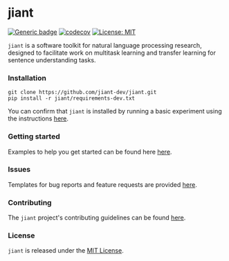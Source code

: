 # jiant
[![Generic badge](https://img.shields.io/badge/version-2.0.dev0-blue.svg)](https://shields.io/)
[![codecov](https://codecov.io/gh/jiant-dev/jiant/branch/master/graph/badge.svg)](https://codecov.io/gh/jiant-dev/jiant)
[![License: MIT](https://img.shields.io/badge/License-MIT-green.svg)](https://opensource.org/licenses/MIT)

`jiant` is a software toolkit for natural language processing research, designed to facilitate work on multitask learning and transfer learning for sentence understanding tasks. 

### Installation
```
git clone https://github.com/jiant-dev/jiant.git
pip install -r jiant/requirements-dev.txt
```
You can  confirm that `jiant` is installed by running a basic experiment using the instructions [here](./examples/guides/quick_start_cli.md).

### Getting started
Examples to help you get started can be found here [here](./examples/README.md).

### Issues
Templates for bug reports and feature requests are provided [here](https://github.com/jiant-dev/jiant/issues/new/choose).

### Contributing
The `jiant` project's contributing guidelines can be found [here](CONTRIBUTING.md).

### License
`jiant` is released under the [MIT License](https://github.com/jiant-dev/jiant/blob/master/LICENSE).
